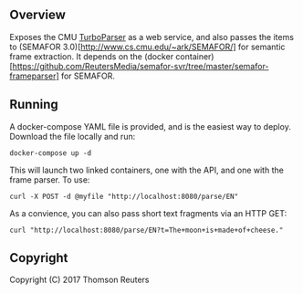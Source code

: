 ## Overview

Exposes the CMU [TurboParser](http://www.cs.cmu.edu/~ark/TurboParser/) as a web service, and also passes the items to (SEMAFOR 3.0)[http://www.cs.cmu.edu/~ark/SEMAFOR/] for semantic frame extraction.  It depends on the (docker container)[https://github.com/ReutersMedia/semafor-svr/tree/master/semafor-frameparser] for SEMAFOR.


## Running

A docker-compose YAML file is provided, and is the easiest way to deploy.  Download the file locally and run:

```
docker-compose up -d
```

This will launch two linked containers, one with the API, and one with the frame parser.  To use:

```
curl -X POST -d @myfile "http://localhost:8080/parse/EN"
```

As a convience, you can also pass short text fragments via an HTTP GET:

```
curl "http://localhost:8080/parse/EN?t=The+moon+is+made+of+cheese."
```

## Copyright

Copyright (C) 2017 Thomson Reuters

